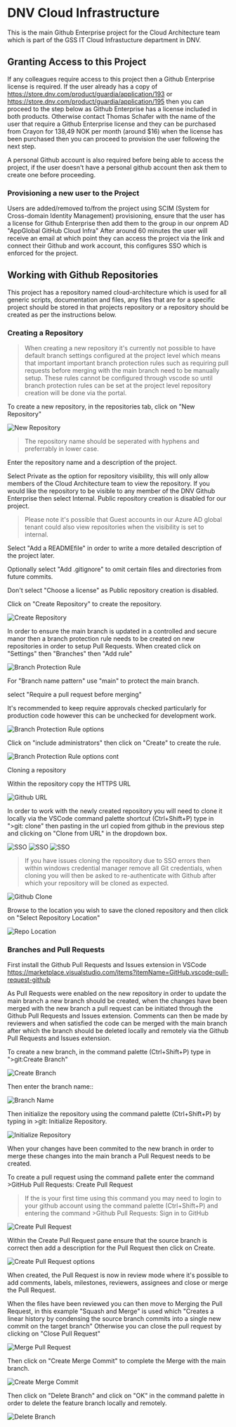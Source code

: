 # DNV Cloud Infrastructure
This is the main Github Enterprise project for the Cloud Architecture team which is part of the GSS IT Cloud Infrastucture department in DNV.  
## Granting Access to this Project

If any colleagues require access to this project then a Github Enterprise license is required.  If the user already has a copy of <https://store.dnv.com/product/guardia/application/193> or <https://store.dnv.com/product/guardia/application/195> then you can proceed to the step below as Github Enterprise has a license included in both products.  Otherwise contact Thomas Schafer with the name of the user that require a Github Enterprise license and they can be purchased from Crayon for 138,49 NOK per month (around $16) when the license has been purchased then you can proceed to provision the user following the next step.

A personal Github account is also required before being able to access the project,  if the user doesn't have a personal github account then ask them to create one before proceeding.

### Provisioning a new user to the Project

Users are added/removed to/from the project using SCIM (System for Cross-domain Identity Management) provisioning,  ensure that the user has a license for Github Enterprise then add them to the group in our onprem AD "AppGlobal GitHub Cloud Infra" After around 60 minutes the user will receive an email at which point they can access the project via the link and connect their Github and work account, this configures SSO which is enforced for the project.
## Working with Github Repositories

This project has a repository named cloud-architecture which is used for all generic scripts, documentation and files,  any files that are for a specific project should be stored in that projects repository or a repository should be created as per the instructions below.

### Creating a Repository

> When creating a new repository it's currently not possible to have default branch settings configured at the project level which means that important important branch protection rules such as requiring pull requests before merging with the main branch need to be manually setup. These rules cannot be configured through vscode so until branch protection rules can be set at the project level repository creation will be done via the portal.

To create a new repository, in the repositories tab, click on "New Repository"

![New Repository](./media/repo1.jpg)

> The repository name should be seperated with hyphens and preferrably in lower case.

Enter the repository name and a description of the project.  

Select Private as the option for repository visibility,  this will only allow members of the Cloud Architecture team to view the repository.  If you would like the repository to be visible to any member of the DNV Github Enterprise then select Internal. Public repository creation is disabled for our project.

>Please note it's possible that Guest accounts in our Azure AD global tenant could also view repositories when the visibility is set to internal. 

Select "Add a READMEfile" in order to write a more detailed description of the project later.  

Optionally select "Add .gitignore" to omit certain files and directories from future commits.

Don't select "Choose a license" as Public repository creation is disabled.

Click on "Create Repository" to create the repository.

![Create Repository](./media/repo2.jpg)

In order to ensure the main branch is updated in a controlled and secure manor then a branch protection rule needs to be created on new repositories in order to setup Pull Requests.
When created click on "Settings" then "Branches" then "Add rule"

![Branch Protection Rule](./media/repo3.jpg)

For "Branch name pattern" use "main" to protect the main branch.

select "Require a pull request before merging"

It's recommended to keep require approvals checked particularly for production code however this can be unchecked for development work.

![Branch Protection Rule options](./media/repo4.jpg)

Click on "include administrators" then click on "Create" to create the rule.

![Branch Protection Rule options cont](./media/repo5.jpg)

Cloning a repository

Within the repository copy the HTTPS URL

![Github URL](./media/repo7.jpg)

In order to work with the newly created repository you will need to clone it locally via the VSCode command palette shortcut (Ctrl+Shift+P) type in ">git: clone" then pasting in the url copied from github in the previous step and clicking on "Clone from URL" in the dropdown box.

![SSO](./media/repo19.jpg)
![SSO](./media/repo20.jpg)
![SSO](./media/repo21.jpg)

> If you have issues cloning the repository due to SSO errors then within windows credential manager remove all Git credentials,  when cloning you will then be asked to re-authenticate with Github after which your repository will be cloned as expected.

![Github Clone](./media/repo8.jpg)

Browse to the location you wish to save the cloned repository and then click on "Select Repository Location"

![Repo Location](./media/repo9.jpg)

### Branches and Pull Requests

First install the Github Pull Requests and Issues extension in VSCode <https://marketplace.visualstudio.com/items?itemName=GitHub.vscode-pull-request-github>

As Pull Requests were enabled on the new repository in order to update the main branch a new branch should be created,  when the changes have been merged with the new branch a pull request can be initiated through the Github Pull Requests and Issues extension.  Comments can then be made by reviewers and when satisfied the code can be merged with the main branch after which the branch should be deleted locally and remotely via the Github Pull Requests and Issues extension. 

To create a new branch, in the command palette (Ctrl+Shift+P) type in ">git:Create Branch"

![Create Branch](./media/repo10.jpg)

Then enter the branch name::

![Branch Name](./media/repo11.jpg)

Then initialize the repository using the command palette (Ctrl+Shift+P) by typing in >git: Initialize Repository.

![Initialize Repository](./media/repo12.jpg)

When your changes have been commited to the new branch in order to merge these changes into the main branch a Pull Request needs to be created.  

To create a pull request using the command pallete enter the command >GitHub Pull Requests: Create Pull Request

> If the is your first time using this command you may need to login to your github account using the command palette (Ctrl+Shift+P) and entering the command >Github Pull Requests: Sign in to GitHub

![Create Pull Request](./media/repo14.jpg)

Within the Create Pull Request pane ensure that the source branch is correct then add a description for the Pull Request then click on Create.

![Create Pull Request options](./media/repo15.jpg)

When created, the Pull Request is now in review mode where it's possible to add comments, labels, milestones, reviewers, assignees and close or merge the Pull Request.

When the files have been reviewed you can then move to Merging the Pull Request,  in this example "Squash and Merge" is used which "Creates a linear history by condensing the source branch commits into a single new commit on the target branch" Otherwise you can close the pull request by clicking on "Close Pull Request" 

![Merge Pull Request](./media/repo16.jpg)

Then click on "Create Merge Commit" to complete the Merge with the main branch.

![Create Merge Commit](./media/repo17.jpg)

Then click on "Delete Branch" and click on "OK" in the command palette in order to delete the feature branch locally and remotely.

![Delete Branch](./media/repo18.jpg)
